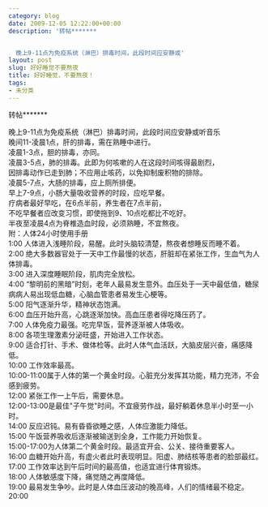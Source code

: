 ```yaml
---
category: blog
date: 2009-12-05 12:22:00+00:00
description: '转帖*******


  晚上9-11点为免疫系统（淋巴）排毒时间，此段时间应安静或'
layout: post
slug: 好好睡觉不要熬夜
title: 好好睡觉，不要熬夜！
tags:
- 未分类
---
```


转帖*******

晚上9-11点为免疫系统（淋巴）排毒时间，此段时间应安静或听音乐   
晚间11-凌晨1点，肝的排毒，需在熟睡中进行。   
凌晨1-3点，胆的排毒，亦同。   
凌晨3-5点，肺的排毒。此即为何咳嗽的人在这段时间咳得最剧烈，   
因排毒动作已走到肺；不应用止咳药，以免抑制废积物的排除。   
凌晨5-7点，大肠的排毒，应上厕所排便。   
早上7-9点，小肠大量吸收营养的时段，应吃早餐。   
疗病者最好早吃，在6点半前，养生者在7点半前，   
不吃早餐者应改变习惯，即使拖到9、10点吃都比不吃好。   
半夜至凌晨4点为脊椎造血时段，必须熟睡，不宜熬夜。   
附：人体24小时使用手册   
1∶00 人体进入浅睡阶段，易醒。此时头脑较清楚，熬夜者想睡反而睡不着。   
2∶00 绝大多数器官处于一天中工作最慢的状态，肝脏却在紧张工作，生血气为人体排毒。   
3∶00 进入深度睡眠阶段，肌肉完全放松。   
4∶00 “黎明前的黑暗”时刻，老年人最易发生意外。血压处于一天中最低值，糖尿病病人易出现低血糖，心脑血管患者易发生心梗等。   
5∶00 阳气逐渐升华，精神状态饱满。   
6∶00 血压开始升高，心跳逐渐加快。高血压患者得吃降压药了。   
7∶00 人体免疫力最强。吃完早饭，营养逐渐被人体吸收。   
8∶00 各项生理激素分泌旺盛，开始进入工作状态。   
9∶00 适合打针、手术、做体检等。此时人体气血活跃，大脑皮层兴奋，痛感降低。   
10∶00 工作效率最高。   
10∶00-11∶00属于人体的第一个黄金时段。心脏充分发挥其功能，精力充沛，不会感到疲劳。   
12∶00 紧张工作一上午后，需要休息。   
12∶00-13∶00是最佳"子午觉"时间。不宜疲劳作战，最好躺着休息半小时至一小时。   
14∶00 反应迟钝。易有昏昏欲睡之感，人体应激能力降低。   
15∶00 午饭营养吸收后逐渐被输送到全身，工作能力开始恢复。   
15∶00-17∶00为人体第二个黄金时段。最适宜开会、公关、接待重要客人。   
16∶00 血糖开始升高，有虚火者此时表现明显。阳虚、肺结核等患者的脸部最红。   
17∶00 工作效率达到午后时间的最高值，也适宜进行体育锻炼。   
18∶00 人体敏感度下降，痛觉随之再度降低。   
19∶00 最易发生争吵。此时是人体血压波动的晚高峰，人们的情绪最不稳定。   
20∶00
